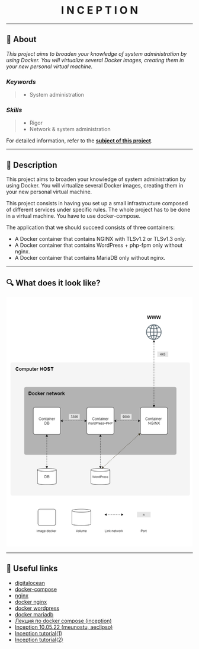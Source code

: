 <h1 align="center">
    I N C E P T I O N
</h1>

___

## :memo: **About**

_This project aims to broaden your knowledge of system administration by using Docker. You will virtualize several Docker images, creating them in your new personal virtual machine._

### *Keywords*  
> + System administration

### *Skills*
> + Rigor
> + Network & system administration

For detailed information, refer to the [**subject of this project**](https://github.com/CherdantsevIlya/Inception/blob/main/content/en.subject.pdf).

___

## 🚀 **Description**

This project aims to broaden your knowledge of system administration by using Docker. You will virtualize several Docker images, creating them in your new personal virtual machine.

This project consists in having you set up a small infrastructure composed of different services under specific rules. The whole project has to be done in a virtual machine. You have to use docker-compose.

The application that we should succeed consists of three containers:
+ A Docker container that contains NGINX with TLSv1.2 or TLSv1.3 only.
+ A Docker container that contains WordPress + php-fpm only without nginx.
+ A Docker container that contains MariaDB only without nginx.

___

## 🔍 **What does it look like?**

![alt text](https://github.com/CherdantsevIlya/Inception/blob/main/content/Screen%20Shot%202022-05-30%20at%206.25.25%20PM.png)

___

## 📌 **Useful links**

+ [digitalocean](https://www.digitalocean.com/)
+ [docker-compose](https://docs.docker.com/compose/)
+ [nginx](https://nginx.org/ru/)
+ [docker nginx](https://hub.docker.com/_/nginx)
+ [docker wordpress](https://hub.docker.com/_/wordpress)
+ [docker mariadb](https://hub.docker.com/_/mariadb)
+ [Лекция по docker compose (inception)](https://www.youtube.com/watch?v=RuTp0US9IgY)
+ [Inception 10.05.22 (meunostu, aeclipso)](https://www.youtube.com/watch?v=Veuv7MjaIKQ)
+ [Inception tutorial(1)](https://github.com/rbiodies/inception)
+ [Inception tutorial(2)](https://github.com/SavchenkoDV/inception_School21_Ecole42)
